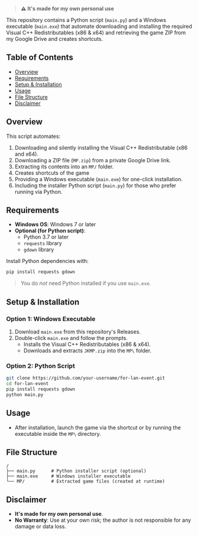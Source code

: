 
> **⚠️ It's made for my own personal use**  

This repository contains a Python script (`main.py`) and a Windows executable (`main.exe`) that automate downloading and installing the required Visual C++ Redistributables (x86 & x64) and retrieving the game ZIP from my Google Drive and creates shortcuts.

## Table of Contents

- [Overview](#overview)  
- [Requirements](#requirements)  
- [Setup & Installation](#setup--installation)  
- [Usage](#usage)  
- [File Structure](#file-structure)  
- [Disclaimer](#disclaimer)  

## Overview

This script automates:  
1. Downloading and silently installing the Visual C++ Redistributable (x86 and x64).  
2. Downloading a ZIP file (`MP.zip`) from a private Google Drive link.  
3. Extracting its contents into an `MP/` folder.
4. Creates shortcuts of the game  
5. Providing a Windows executable (`main.exe`) for one-click installation.  
6. Including the installer Python script (`main.py`) for those who prefer running via Python.

## Requirements

- **Windows OS**: Windows 7 or later  
- **Optional (for Python script)**:  
  - Python 3.7 or later  
  - `requests` library  
  - `gdown` library  

Install Python dependencies with:  
```bash
pip install requests gdown
```
> You do *not* need Python installed if you use `main.exe`.

## Setup & Installation

### Option 1: Windows Executable

1. Download `main.exe` from this repository's Releases.  
2. Double-click `main.exe` and follow the prompts.  
   - Installs the Visual C++ Redistributables (x86 & x64).  
   - Downloads and extracts `JKMP.zip` into the `MP\` folder.  

### Option 2: Python Script

```bash
git clone https://github.com/your-username/for-lan-event.git
cd for-lan-event
pip install requests gdown
python main.py
```

## Usage

- After installation, launch the game via the shortcut or by running the executable inside the `MP\` directory.

## File Structure

```
/
├── main.py      # Python installer script (optional)
├── main.exe     # Windows installer executable
└── MP/          # Extracted game files (created at runtime)
```

## Disclaimer

- **It's made for my own personal use**.  
- **No Warranty**: Use at your own risk; the author is not responsible for any damage or data loss.
